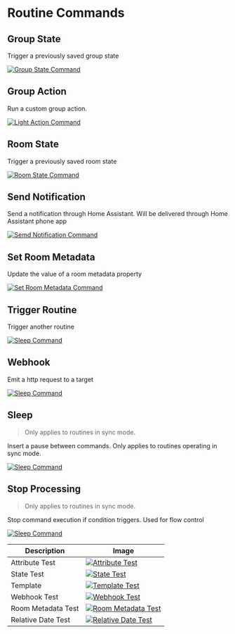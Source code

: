 # Routine Commands

## Group State

Trigger a previously saved group state

[![Group State Command](images/command.group_state.png)](images/command.group_state.png)

## Group Action

Run a custom group action.

[![Light Action Command](images/command.light_group_action.png)](images/command.light_group_action.png)

## Room State

Trigger a previously saved room state

[![Room State Command](images/command.room_state.png)](images/command.room_state.png)

## Send Notification

Send a notification through Home Assistant. Will be delivered through Home Assistant phone app

[![Semd Notification Command](images/command.notification.png)](images/command.notification.png)

## Set Room Metadata

Update the value of a room metadata property

[![Set Room Metadata Command](images/set_metadata.routine.png)](images/set_metadata.routine.png)

## Trigger Routine

Trigger another routine

[![Sleep Command](images/command.routine.png)](images/command.routine.png)

## Webhook

Emit a http request to a target

[![Sleep Command](images/command.webhook.png)](images/command.webhook.png)

## Sleep

> Only applies to routines in sync mode.

Insert a pause between commands. Only applies to routines operating in sync mode.

[![Sleep Command](images/command.sleep.png)](images/command.sleep.png)

## Stop Processing

> Only applies to routines in sync mode.

Stop command execution if condition triggers. Used for flow control

[![Sleep Command](images/command.stop_processing.png)](images/command.stop_processing.png)

| Description | Image |
| --- | --- |
| Attribute Test | [![Attribute Test](images/stop_processing.attribute.png)](images/stop_processing.attribute.png) |
| State Test | [![State Test](images/stop_processing.state.png)](images/stop_processing.state.png) |
| Template | [![Template Test](images/stop_processing.template.png)](images/stop_processing.template.png) |
| Webhook Test | [![Webhook Test](images/stop_processing.webhook.png)](images/stop_processing.webhook.png) |
| Room Metadata Test | [![Room Metadata Test](images/stop_processing.room_metadata.png)](images/stop_processing.room_metadata.png) |
| Relative Date Test | [![Relative Date Test](images/stop_processing.relative_date.png)](images/stop_processing.relative_date.png) |
